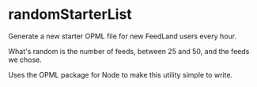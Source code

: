 # randomStarterList

Generate a new starter OPML file for new FeedLand users every hour.

What's random is the number of feeds, between 25 and 50, and the feeds we chose.

Uses the OPML package for Node to make this utility simple to write.

